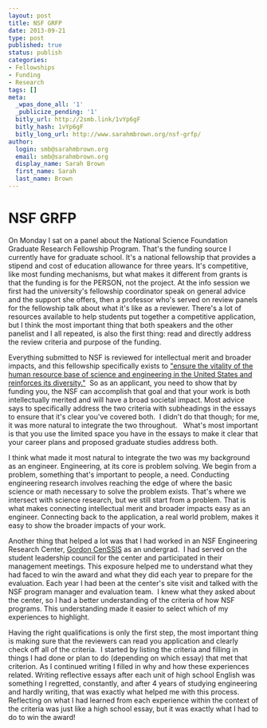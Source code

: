```yaml
---
layout: post
title: NSF GRFP
date: 2013-09-21 
type: post
published: true
status: publish
categories:
- Fellowships
- Funding
- Research
tags: []
meta:
  _wpas_done_all: '1'
  _publicize_pending: '1'
  bitly_url: http://2smb.link/1vYp6gF
  bitly_hash: 1vYp6gF
  bitly_long_url: http://www.sarahmbrown.org/nsf-grfp/
author:
  login: smb@sarahmbrown.org
  email: smb@sarahmbrown.org
  display_name: Sarah Brown
  first_name: Sarah
  last_name: Brown
---
```

# NSF GRFP 

On Monday I sat on a panel about the National Science Foundation Graduate Research Fellowship Program. That's the funding source I currently have for graduate school. It's a national fellowship that provides a stipend and cost of education allowance for three years. It's competitive, like most funding mechanisms, but what makes it different from grants is that the funding is for the PERSON, not the project. At the info session we first had the university's fellowship coordinator speak on general advice and the support she offers, then a professor who's served on review panels for the fellowship talk about what it's like as a reviewer. There's a lot of resources available to help students put together a competitive application, but I think the most important thing that both speakers and the other panelist and I all repeated, is also the first thing: read and directly address the review criteria and purpose of the funding.

Everything submitted to NSF is reviewed for intellectual merit and broader impacts, and this fellowship specifically exists to ["ensure the vitality of the human resource base of science and engineering in the United States and reinforces its diversity."](http://www.nsfgrfp.org/)  So as an applicant, you need to show that by funding you, the NSF can accomplish that goal and that your work is both intellectually merited and will have a broad societal impact. Most advice says to specifically address the two criteria with subheadings in the essays to ensure that it's clear you've covered both.  I didn't do that though; for me, it was more natural to integrate the two throughout.   What's most important is that you use the limited space you have in the essays to make it clear that your career plans and proposed graduate studies address both.

I think what made it most natural to integrate the two was my background as an engineer. Engineering, at its core is problem solving. We begin from a problem, something that's important to people, a need. Conducting engineering research involves reaching the edge of where the basic science or math necessary to solve the problem exists. That's where we intersect with science research, but we still start from a problem. That is what makes connecting intellectual merit and broader impacts easy as an engineer. Connecting back to the application, a real world problem, makes it easy to show the broader impacts of your work.

Another thing that helped a lot was that I had worked in an NSF Engineering Research Center, [Gordon CenSSIS](http://www.censsis.neu.edu/) as an undergrad.  I had served on the student leadership council for the center and participated in their management meetings. This exposure helped me to understand what they had faced to win the award and what they did each year to prepare for the evaluation. Each year I had been at the center's site visit and talked with the NSF program manager and evaluation team.  I knew what they asked about the center, so I had a better understanding of the criteria of how NSF programs. This understanding made it easier to select which of my experiences to highlight.

Having the right qualifications is only the first step, the most important thing is making sure that the reviewers can read you application and clearly check off all of the criteria.  I started by listing the criteria and filling in things I had done or plan to do (depending on which essay) that met that criterion. As I continued writing I filled in why and how these experiences related. Writing reflective essays after each unit of high school English was something I regretted, constantly, and after 4 years of studying engineering and hardly writing, that was exactly what helped me with this process. Reflecting on what I had learned from each experience within the context of the criteria was just like a high school essay, but it was exactly what I had to do to win the award!
